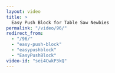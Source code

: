 ```yaml
---
layout: video
title: >
  Easy Push Block for Table Saw Newbies
permalink: "/video/96/"
redirect_from:
  - "/96/"
  - "easy-push-block"
  - "easypushblock"
  - "EasyPushBlock"
video-id: "sei4CwkP3kQ"
---
```

